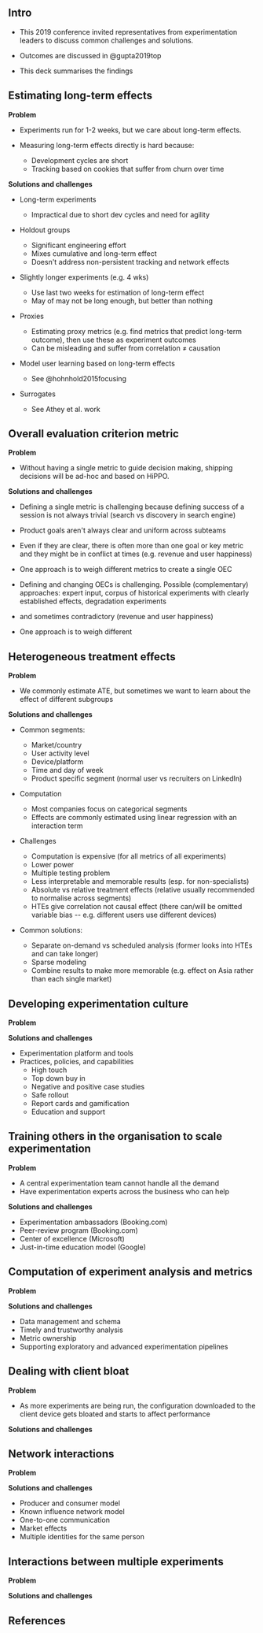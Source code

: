 ## Intro

- This 2019 conference invited representatives from experimentation leaders to discuss common challenges and solutions.

- Outcomes are discussed in @gupta2019top

- This deck summarises the findings

## Estimating long-term effects

**Problem**

- Experiments run for 1-2 weeks, but we care about long-term effects.

- Measuring long-term effects directly is hard because:
  - Development cycles are short
  - Tracking based on cookies that suffer from churn over time


**Solutions and challenges**

- Long-term experiments
  - Impractical due to short dev cycles and need for agility

- Holdout groups
  - Significant engineering effort
  - Mixes cumulative and long-term effect
  - Doesn't address non-persistent tracking and network effects

- Slightly longer experiments (e.g. 4 wks) 
  - Use last two weeks for estimation of long-term effect
  - May of may not be long enough, but better than nothing

- Proxies
  - Estimating proxy metrics (e.g. find metrics that predict long-term outcome), then use these as experiment outcomes
  - Can be misleading and suffer from correlation $\neq$ causation

- Model user learning based on long-term effects
  - See @hohnhold2015focusing

- Surrogates
  - See Athey et al. work


## Overall evaluation criterion metric

**Problem**

- Without having a single metric to guide decision making, shipping decisions will be ad-hoc and based on HiPPO.

**Solutions and challenges**

- Defining a single metric is challenging because defining success of a session is not always trivial (search vs discovery in search engine)

- Product goals aren't always clear and uniform across subteams

- Even if they are clear, there is often more than one goal or key metric and they might be in conflict at times (e.g. revenue and user happiness)

- One approach is to weigh different metrics to create a single OEC

- Defining and changing OECs is challenging. Possible (complementary) approaches: expert input, corpus of historical experiments with clearly established effects, degradation experiments

- and sometimes contradictory (revenue and user happiness)

- One approach is to weigh different 

## Heterogeneous treatment effects

**Problem**

- We commonly estimate ATE, but sometimes we want to learn about the effect of different subgroups

**Solutions and challenges**

- Common segments:
  - Market/country
  - User activity level
  - Device/platform
  - Time and day of week
  - Product specific segment (normal user vs recruiters on LinkedIn)

- Computation
  - Most companies focus on categorical segments
  - Effects are commonly estimated using linear regression with an interaction term

- Challenges
  - Computation is expensive (for all metrics of all experiments)
  - Lower power
  - Multiple testing problem
  - Less interpretable and memorable results (esp. for non-specialists)
  - Absolute vs relative treatment effects (relative usually recommended to normalise across segments)
  - HTEs give correlation not causal effect (there can/will be omitted variable bias -- e.g. different users use different devices)

- Common solutions:
  - Separate on-demand vs scheduled analysis (former looks into HTEs and can take longer)
  - Sparse modeling
  - Combine results to make more memorable (e.g. effect on Asia rather than each single market)

## Developing experimentation culture

**Problem**


**Solutions and challenges**

- Experimentation platform and tools
- Practices, policies, and capabilities
  - High touch
  - Top down buy in
  - Negative and positive case studies
  - Safe rollout
  - Report cards and gamification
  - Education and support

## Training others in the organisation to scale experimentation

**Problem**
- A central experimentation team cannot handle all the demand
- Have experimentation experts across the business who can help

**Solutions and challenges**

- Experimentation ambassadors (Booking.com)
- Peer-review program (Booking.com)
- Center of excellence (Microsoft)
- Just-in-time education model (Google)



## Computation of experiment analysis and metrics

**Problem**

**Solutions and challenges**

- Data management and schema 
- Timely and trustworthy analysis
- Metric ownership
- Supporting exploratory and advanced experimentation pipelines


## Dealing with client bloat

**Problem**

- As more experiments are being run, the configuration downloaded to the client device gets bloated and starts to affect performance

**Solutions and challenges**


## Network interactions

**Problem**

**Solutions and challenges**
- Producer and consumer model
- Known influence network model
- One-to-one communication
- Market effects
- Multiple identities for the same person


## Interactions between multiple experiments

**Problem**

**Solutions and challenges**


## References
